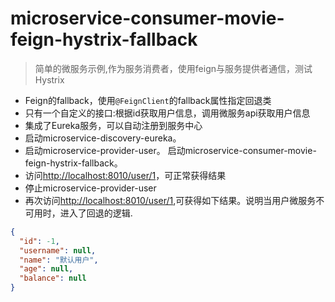 # microservice-consumer-movie-feign-hystrix-fallback

> 简单的微服务示例,作为服务消费者，使用feign与服务提供者通信，测试Hystrix

* Feign的fallback，使用`@FeignClient`的fallback属性指定回退类
* 只有一个自定义的接口:根据id获取用户信息，调用微服务api获取用户信息
* 集成了Eureka服务，可以自动注册到服务中心
* 启动microservice-discovery-eureka。
* 启动microservice-provider-user。
  启动microservice-consumer-movie-feign-hystrix-fallback。
* 访问[http://localhost:8010/user/1](http://localhost:8010/user/1)，可正常获得结果
* 停止microservice-provider-user
* 再次访问[http://localhost:8010/user/1](http://localhost:8010/user/1),可获得如下结果。说明当用户微服务不可用时，进入了回退的逻辑.
 
``` json
{
  "id": -1,
  "username": null,
  "name": "默认用户",
  "age": null,
  "balance": null
}

```